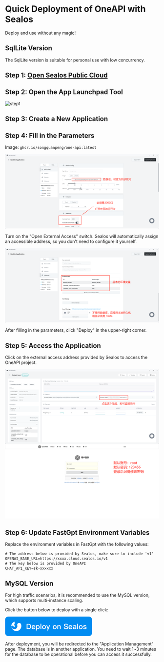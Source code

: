 # Quick Deployment of OneAPI with Sealos

Deploy and use without any magic!

## SqlLite Version

The SqlLite version is suitable for personal use with low concurrency.

## Step 1: [Open Sealos Public Cloud](https://cloud.sealos.io/)

## Step 2: Open the App Launchpad Tool

![step1](./imgs/step1.png)

## Step 3: Create a New Application

## Step 4: Fill in the Parameters

Image: `ghcr.io/songquanpeng/one-api:latest`

![step2](./imgs/step2.png)

Turn on the "Open External Access" switch. Sealos will automatically assign an accessible address, so you don't need to configure it yourself.

![step3](./imgs/step3.png)

After filling in the parameters, click "Deploy" in the upper-right corner.

## Step 5: Access the Application

Click on the external access address provided by Sealos to access the OneAPI project.

![step4](./imgs/step4.png)
![step5](./imgs/step5.png)

## Step 6: Update FastGpt Environment Variables

Replace the environment variables in FastGpt with the following values:

```
# The address below is provided by Sealos, make sure to include 'v1'
OPENAI_BASE_URL=https://xxxx.cloud.sealos.io/v1
# The key below is provided by OneAPI
CHAT_API_KEY=sk-xxxxxx
```

## MySQL Version

For high traffic scenarios, it is recommended to use the MySQL version, which supports multi-instance scaling.

Click the button below to deploy with a single click:

[![](https://raw.githubusercontent.com/labring-actions/templates/main/Deploy-on-Sealos.svg)](https://cloud.sealos.io/?openapp=system-fastdeploy%3FtemplateName%3Done-api)

After deployment, you will be redirected to the "Application Management" page. The database is in another application. You need to wait 1~3 minutes for the database to be operational before you can access it successfully.